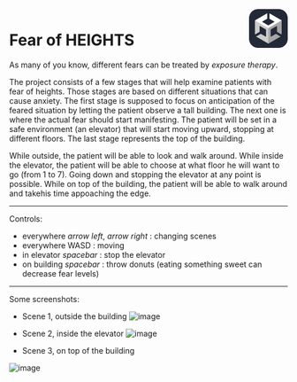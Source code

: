 <img align="right" src="https://github.com/tandpfun/skill-icons/blob/main/icons/Unity-Dark.svg" alt="UNITY" height="70" >

# Fear of HEIGHTS

As many of you know, different fears can be treated by _exposure therapy_.

The project consists of a few stages that will help examine patients with fear of heights. Those stages are based on different situations that can cause anxiety. The first stage is supposed to focus on anticipation of the feared situation by letting the patient observe a tall building. The next one is where the actual fear should start manifesting. The patient will be set in a safe environment (an elevator) that will start moving upward, stopping at different floors. The last stage represents the top of the building.

While outside, the patient will be able to look and walk around.
While inside the elevator, the patient will be able to choose at what floor he will want to go (from 1 to 7). Going down and stopping the elevator at any point is possible.
While on top of the building, the patient will be able to walk around and takehis time appoaching the edge.

---
Controls:
  - everywhere _arrow left_, _arrow right_ : changing scenes
  - everywhere WASD : moving
  - in elevator _spacebar_ : stop the elevator
  - on building _spacebar_ : throw donuts (eating something sweet can decrease fear levels)  

---

Some screenshots:
  - Scene 1, outside the building
![image](https://github.com/user-attachments/assets/6b4d577d-01af-4ecf-9972-77138cb82c38)

  - Scene 2, inside the elevator
![image](https://github.com/user-attachments/assets/30bc6392-1cae-481b-b264-161a1735c0ab)

  - Scene 3, on top of the building
<img width="581" alt="image" src="https://github.com/user-attachments/assets/b2a373b5-5ecf-4df6-8ee0-7425e6eaf845" />


